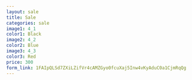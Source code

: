 ```yaml
---
layout: sale
title: Sale
categories: sale
image1: 4_1
color1: Black
image2: 4_2
color2: Blue
image3: 4_3
color3: Red
price: 300 
form_link: 1FAIpQLSd7ZXiLZifVr4cAMZGyo0fcuXaj5Inw4vKyAduC0a1CjmRqQg
---
```

